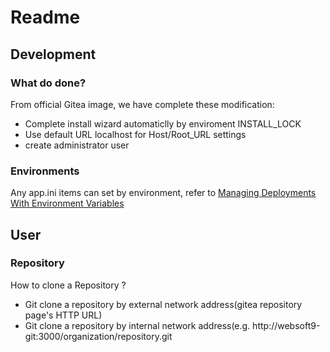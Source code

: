 # Readme

## Development

### What do done?

From official Gitea image, we have complete these modification: 

- Complete install wizard automaticlly by enviroment INSTALL_LOCK
- Use default URL localhost for Host/Root_URL settings
- create administrator user

### Environments

Any app.ini items can set by environment, refer to [Managing Deployments With Environment Variables](https://docs.gitea.com/installation/install-with-docker#managing-deployments-with-environment-variables)

## User

### Repository

How to clone a Repository ?

- Git clone a repository by external network address(gitea repository page's HTTP URL)
- Git clone a repository by internal network address(e.g. http://websoft9-git:3000/organization/repository.git


